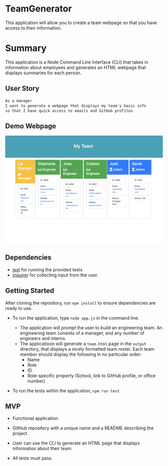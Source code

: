 # TeamGenerator
This application will allow you to create a team webpage so that you have access to their information.

# Summary

This application is a Node Command Line Interface (CLI) that takes in information about employees and generates an HTML webpage that displays summaries for each person. 

## User Story 

```
As a manager
I want to generate a webpage that displays my team's basic info
so that I have quick access to emails and GitHub profiles
```

## Demo Webpage

![Demo Webpage](Develop/images/teamwebpage.png)

## Dependencies

* [jest](https://jestjs.io/) for running the provided tests
* [inquirer](https://www.npmjs.com/package/inquirer) for collecting input from the user.

## Getting Started

After cloning the repository, run `npm install` to ensure dependencies are ready to use. 

* To run the application, type  `node app.js` in the command line.
  * The application will prompt the user to build an engineering team. An engineering
team consists of a manager, and any number of engineers and interns.
  * The applicatioon will generate a `team.html` page in the `output` directory, that displays a nicely formatted team roster. Each team member should display the following in no particular order:
    * Name
    * Role
    * ID
    * Role-specific property (School, link to GitHub profile, or office number)

* To run the tests within the application, `npm run test`

## MVP

* Functional application.

* GitHub repository with a unique name and a README describing the project.

* User can use the CLI to generate an HTML page that displays information about their team.

* All tests must pass.
